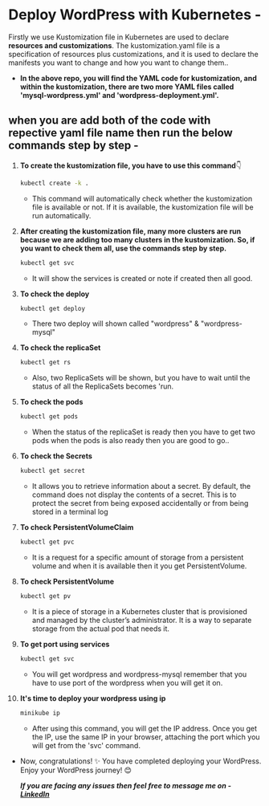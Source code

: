 # Deploy WordPress with Kubernetes -

Firstly we use Kustomization file in Kubernetes are used to declare **resources and customizations**. The kustomization.yaml file is a specification of resources plus customizations, and it is used to declare the manifests you want to change and how you want to change them..

- **In the above repo, you will find the YAML code for kustomization, and within the kustomization, there are two more YAML files called 'mysql-wordpress.yml' and 'wordpress-deployment.yml'.**

## when you are add both of the code with repective yaml file name then run the below commands step by step -

1. **To create the kustomization file, you have to use this command**👇

    ```bash
    kubectl create -k .
   ```

    - This command will automatically check whether the kustomization file is available or not. If it is available, the kustomization file will be run automatically.

2. **After creating the kustomization file, many more clusters are run because we are adding too many clusters in the kustomization. So, if you want to check them all, use the commands step by step.**

   ```bash
   kubectl get svc
   ```

    - It will show the services is created or note if created then all good.
  
  3. **To check the deploy**

     ```bash
     kubectl get deploy
     ```

      - There two deploy will shown called "wordpress" & "wordpress-mysql"
    
  4. **To check the replicaSet**

     ```bash
     kubectl get rs
     ```

      - Also, two ReplicaSets will be shown, but you have to wait until the status of all the ReplicaSets becomes 'run.
    
  5. **To check the pods**

     ```bash
     kubectl get pods
     ```

     - When the status of the replicaSet is ready then you have to get two pods when the pods is also ready then you are good to go..
    
  6. **To check the Secrets**
     
     ```bash
     kubectl get secret
     ```

     - It allows you to retrieve information about a secret. By default, the command does not display the contents of a secret. This is to protect the secret from being exposed accidentally or from being 
       stored in a terminal log

7. **To check PersistentVolumeClaim**

   ```bash
   kubectl get pvc
   ```
   - It is a request for a specific amount of storage from a persistent volume and when it is available then it you get PersistentVolume.

8. **To check PersistentVolume**

   ```bash
   kubectl get pv
   ```
   -  It is a piece of storage in a Kubernetes cluster that is provisioned and managed by the cluster’s administrator. It is a way to separate storage from the actual pod that needs it.

9. **To get port using services**

    ```bash
    kubectl get svc
    ```
    - You will get wordpress and wordpress-mysql remember that you have to use port of the wordpress when you will get it on.
  
10. **It's time to deploy your wordpress using ip**

    ```bash
    minikube ip
    ```
    - After using this command, you will get the IP address. Once you get the IP, use the same IP in your browser, attaching the port which you will get from the 'svc' command.
   
- Now, congratulations! ✨ You have completed deploying your WordPress. Enjoy your WordPress journey! 😊

  ***If you are facing any issues then feel free to message me on - [LinkedIn](www.linkedin.com/in/md-azfar-alam)***


